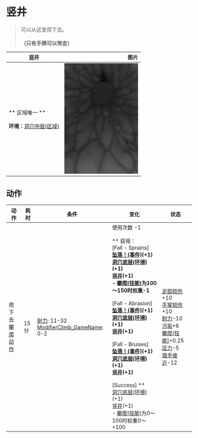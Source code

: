 # 竖井  
> 可以从这里爬下去。<br><br><b>（只有手牌可以带走）</b>  
  
  竖井  |   图片   
 ----  |  ----:   
 ** 区域唯一 **<br><br>**环境：**[洞穴中层(区域)](MidChamber.md)  |  <img decoding="async" src="Sprite/ShaftDown.png" href="a.md" style="max-width:300px;max-height:300px;">   
  
## 动作  
动作  |  耗时  |  条件  |  变化  |  状态  
----  |  ----  |  ----  |  ----  |  ----  
爬下去<br>[攀爬动作](ClimbAction.md)  |  15分  |  [耐力](Stamina.md): 11-32<br>[ModifierClimb_GameName](ModifierClimb.md): 0-2  |  使用次数  -1<br><br>** 获得： **<br>** [Fall - Sprains] **<br>  [坠落！(事件)](Event_FallSprains.md)(+1)<br>  [洞穴底层(环境)](Env_LowChamber.md)(+1)<br>  [竖井](ShaftLowChamberToMidChamber.md)(+1)<br>- [攀爬(技能)](Skill_Climbing.md)为100～150时权重-1<br><br>** [Fall - Abrasion] **<br>  [坠落！(事件)](Event_FallAbrasion.md)(+1)<br>  [洞穴底层(环境)](Env_LowChamber.md)(+1)<br>  [竖井](ShaftLowChamberToMidChamber.md)(+1)<br><br>** [Fall - Bruises] **<br>  [坠落！(事件)](Event_FallBruise.md)(+1)<br>  [洞穴底层(环境)](Env_LowChamber.md)(+1)<br>  [竖井](ShaftLowChamberToMidChamber.md)(+1)<br><br>** [Success] **<br>  [洞穴底层(环境)](Env_LowChamber.md)(+1)<br>  [竖井](ShaftLowChamberToMidChamber.md)(+1)<br>- [攀爬(技能)](Skill_Climbing.md)为0～100时权重0～+100<br>  |  [足部损伤](FootDamage.md)+10<br>[手掌损伤](HandDamage.md)+10<br>[耐力](Stamina.md)-10<br>[污垢](Filth.md)+6<br>[攀爬(技能)](Skill_Climbing.md)+0.25<br>[压力](Stress.md)-5<br>[猎手接近](HuntersProximity.md)-12  
